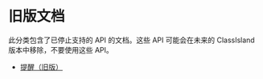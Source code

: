 # 旧版文档

此分类包含了已停止支持的 API 的文档。这些 API 可能会在未来的 ClassIsland 版本中移除，不要使用这些 API。

- [提醒（旧版）](notifications/index.md)
